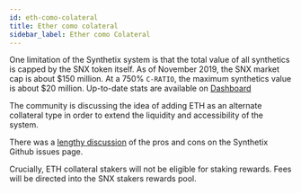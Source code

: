 ```yaml
---
id: eth-como-colateral
title: Ether como colateral
sidebar_label: Ether como Colateral
---
```


One limitation of the Synthetix system is that the total value of all synthetics is capped by the SNX token itself. As of November 2019, the SNX market cap is about $150 million. At a 750% `C-RATIO`, the maximum synthetics value is about $20 million. Up-to-date stats are available on <a href="https://dashboard.synthetix.io/" class="link" target="_blank">Dashboard</a>


The community is discussing the idea of adding ETH as an alternate collateral type in order to extend the liquidity and accessibility of the system.

There was a <a href="https://github.com/Synthetixio/synthetix/issues/232" target="_blank" class="link">lengthy discussion</a> of the pros and cons on the Synthetix Github issues page.

Crucially, ETH collateral stakers will not be eligible for staking rewards. Fees will be directed into the SNX stakers rewards pool.
